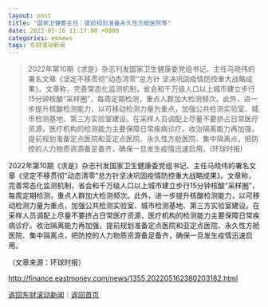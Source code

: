 ```yaml
---
layout: post
title: "国家卫健委主任：提前规划准备永久性方舱医院等"
date: 2022-05-16 11:17:00 +0800
categories: emnews
tags: 东财滚动新闻
---
```

> 2022年第10期《求是》杂志刊发国家卫生健康委党组书记、主任马晓伟的署名文章《坚定不移贯彻“动态清零”总方针 坚决巩固疫情防控重大战略成果》。文章称，完善常态化监测机制，省会和千万级人口以上城市建立步行15分钟核酸“采样圈”，每周定期检测，重点人群加大检测频次。此外，进一步提升核酸检测能力，以可移动检测力量为重点，加强公共检测实验室、城市检测基地、第三方实验室建设。在采样人员调配上尽量不要挤占日常医疗资源，医疗机构的检测能力主要保障日常疾病诊疗。收治隔离能力再加强，提前规划准备定点医院和亚定点医院、永久性方舱医院、集中隔离点，把防控的人力物质资源备足备齐，确保一旦发生疫情迅速启用。(环球时报)

<p>2022年第10期《求是》杂志刊发国家卫生健康委党组书记、主任马晓伟的署名文章《坚定不移贯彻“动态清零”总方针坚决巩固疫情防控重大战略成果》。文章称，完善常态化监测机制，省会和千万级人口以上城市建立步行15分钟核酸“采样圈”，每周定期检测，重点人群加大检测频次。此外，进一步提升核酸检测能力，以可移动检测力量为重点，加强公共检测实验室、城市检测基地、第三方实验室建设。在采样人员调配上尽量不要挤占日常医疗资源，医疗机构的检测能力主要保障日常疾病诊疗。收治隔离能力再加强，提前规划准备定点医院和亚定点医院、永久性方舱医院、集中隔离点，把防控的人力物质资源备足备齐，确保一旦发生疫情迅速启用。</p><p class="em_media">（文章来源：环球时报）</p>

<http://finance.eastmoney.com/news/1355,202205162380203182.html>

[返回东财滚动新闻](//finews.withounder.com/emnews/)｜[返回首页](//finews.withounder.com/)
